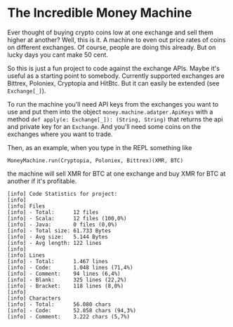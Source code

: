 # The Incredible Money Machine

Ever thought of buying crypto coins low at one exchange and sell them higher at another? 
Well, this is it. A machine to even out price rates of coins on different exchanges. Of course, people are doing this already. But on lucky days you cant make 50 cent.

So this is just a fun project to code against the exchange APIs. Maybe it's useful as a starting point to somebody. Currently supported exchanges are Bittrex, Poloniex, Cryptopia and HitBtc. But it can easily be extended (see `Exchange[_]`).

To run the machine you'll need API keys from the exchanges you want to use and put them into the object `money.machine.adatper.ApiKeys` with a method `def apply(e: Exchange[_]): (String, String)` that returns the api and private key for an `Exchange`. And you'll need some coins on the exchanges where you want to trade.

Then, as an example, when you type in the REPL something like 

~~~
MoneyMachine.run(Cryptopia, Poloniex, Bittrex)(XMR, BTC)
~~~

the machine will sell XMR for BTC at one exchange and buy XMR for BTC at another if it's profitable.

~~~
[info] Code Statistics for project:
[info] 
[info] Files
[info] - Total:      12 files
[info] - Scala:      12 files (100,0%)
[info] - Java:       0 files (0,0%)
[info] - Total size: 61.733 Bytes
[info] - Avg size:   5.144 Bytes
[info] - Avg length: 122 lines
[info] 
[info] Lines
[info] - Total:      1.467 lines
[info] - Code:       1.048 lines (71,4%)
[info] - Comment:    94 lines (6,4%)
[info] - Blank:      325 lines (22,2%)
[info] - Bracket:    118 lines (8,0%)
[info] 
[info] Characters
[info] - Total:      56.080 chars
[info] - Code:       52.858 chars (94,3%)
[info] - Comment:    3.222 chars (5,7%)
~~~
